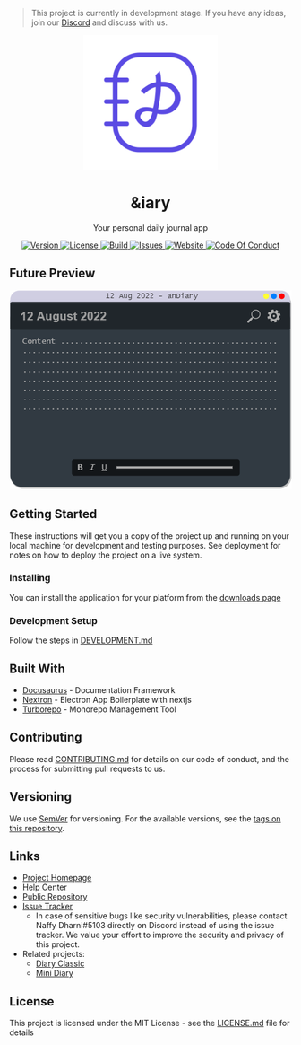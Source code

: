 > This project is currently in development stage. If you have any ideas, join our [Discord][discord] and discuss with us.

<p align="center">
<a href="#"><img width="240" src="app/renderer/public/images/logo.png" alt="logo" /></a>
</p>

<h1 align="center">&iary</h1>

<p align="center">Your personal daily journal app</p>

<p align="center">
<a href="https://github.com/anDiary/anDiary">
<img src="https://img.shields.io/github/package-json/v/anDiary/anDiary?style=for-the-badge" alt="Version">
</a>
<a href="https://raw.githubusercontent.com/anDiary/anDiary/main/LICENSE">
<img src="https://img.shields.io/github/license/anDiary/anDiary?style=for-the-badge" alt="License">
</a>
<a href="https://github.com/anDiary/anDiary/actions">
<img src="https://img.shields.io/github/workflow/status/anDiary/anDiary/Build?style=for-the-badge" alt="Build">
</a>
<a href="https://github.com/anDiary/anDiary/issues">
<img src="https://img.shields.io/github/issues/anDiary/anDiary?style=for-the-badge" alt="Issues">
</a>
<a href="https://anDiary.tk">
<img src="https://img.shields.io/website?style=for-the-badge&url=https%3A%2F%2FanDiary.tk" alt="Website">
</a>
<a href="https://github.com/anDiary/anDiary/blob/main/CODE_OF_CONDUCT.md">
<img src="https://img.shields.io/badge/Contributor%20Covenant-2.1-4baaaa.svg?style=for-the-badge" alt="Code Of Conduct">
</a>
</p>

## Future Preview

<p align="center">
<img src="images/home.png" alt="Future Preview">
</p>

## Getting Started

These instructions will get you a copy of the project up and running on your local machine for development and testing purposes. See deployment for notes on how to deploy the project on a live system.

### Installing

You can install the application for your platform from the [downloads page][download]

### Development Setup

Follow the steps in [DEVELOPMENT.md](./.github/DEVELOPMENT.md)

## Built With

- [Docusaurus](https://docusaurus.io/) - Documentation Framework
- [Nextron](https://github.com/saltyshiomix/nextron) - Electron App Boilerplate with nextjs
- [Turborepo](https://turborepo.org/) - Monorepo Management Tool

## Contributing

Please read [CONTRIBUTING.md](CONTRIBUTING.md) for details on our code of conduct, and the process for submitting pull requests to us.

<!-- TODO: Add CONTRIBUTING.md file -->

## Versioning

We use [SemVer](http://semver.org/) for versioning. For the available versions, see the [tags on this repository][tags].

## Links

- [Project Homepage][homepage]
- [Help Center][docs]
- [Public Repository][repo]
- [Issue Tracker][issues]
  - In case of sensitive bugs like security vulnerabilities, please contact Naffy Dharni#5103 directly on Discord instead of using the issue tracker. We value your effort to improve the security and privacy of this project.
- Related projects:
  - [Diary Classic][classic-diary]
  - [Mini Diary](https://github.com/samuelmeuli/mini-diary)

## License

This project is licensed under the MIT License - see the [LICENSE.md](LICENSE.md) file for details

<!-- * Hat tip to anyone whose code was used
## Acknowledgments

- Inspiration - [Mini Diary](https://github.com/samuelmeuli/mini-diary)
- Guides: - [Stackoverflow](https://stackoverflow.com)
* etc -->

[homepage]: https://anDiary.tk
[download]: https://anDiary.tk/download
[issues]: https://github.com/anDiary/anDiary/issues
[tags]: https://github.com/anDiary/anDiary/tags
[andiary]: https://github.com/anDiary
[classic-diary]: https://github.com/naffydharni006/Diary
[docs]: https://help.anDiary.tk
[contributors]: https://github.com/anDiary/anDiary/contributors
[repo]: https://github.com/anDiary/anDiary
[discord]: https://discord.gg/BU4kQbBqAe
